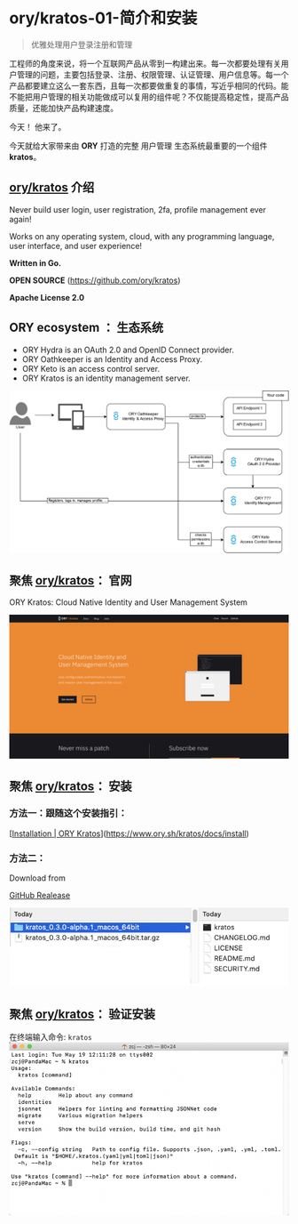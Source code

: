 # ory/kratos-01-简介和安装

>  优雅处理用户登录注册和管理

工程师的角度来说，将一个互联网产品从零到一构建出来。每一次都要处理有关用户管理的问题，主要包括登录、注册、权限管理、认证管理、用户信息等。每一个产品都要建立这么一套东西，且每一次都要做重复的事情，写近乎相同的代码。能不能把用户管理的相关功能做成可以复用的组件呢？不仅能提高稳定性，提高产品质量，还能加快产品构建速度。

今天！ 他来了。

今天就给大家带来由 **ORY** 打造的完整 用户管理 生态系统最重要的一个组件 **kratos**。

## [ory/kratos](https://www.ory.sh/kratos/) 介绍 

Never build user login, user registration, 2fa, profile management ever again! 

Works on any operating system, cloud, with any programming language, user interface, and user experience! 

**Written in Go.**



**OPEN SOURCE** (https://github.com/ory/kratos)

**Apache License 2.0**



## ORY ecosystem ： 生态系统 



- ORY Hydra is an OAuth 2.0 and OpenID Connect provider.
- ORY Oathkeeper is an Identity and Access Proxy.
- ORY Keto is an access control server.
- ORY Kratos is an identity management server.





![使用ORY完整生态系统后产品的形态](kratos-01-简介和安装/image-20200519150344957.png)



## 聚焦 [ory/kratos](https://www.ory.sh/kratos/)： 官网 

ORY Kratos: Cloud Native Identity and User Management System



![kratos官网](kratos-01-简介和安装/image-20200519150407435.png)



## 聚焦 [ory/kratos](https://www.ory.sh/kratos/)： 安装 



### 方法一：跟随这个安装指引：

[[Installation | ORY Kratos](https://www.ory.sh/kratos/docs/install)](https://www.ory.sh/kratos/docs/install)



### 方法二：

Download from

[GitHub Realease](https://github.com/ory/kratos/releases)



![下载后解压，文件如图所示](kratos-01-简介和安装/image-20200519150531044.png)

## 聚焦 [ory/kratos](https://www.ory.sh/kratos/)： 验证安装 

在终端输入命令: `kratos`
![在终端的输出](kratos-01-简介和安装/image-20200519150556588.png)